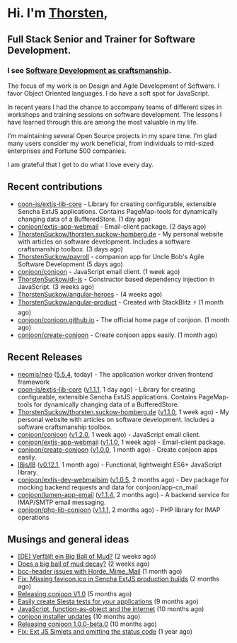 # Hi. I'm [Thorsten](https://thorsten.suckow-homberg.de/about),
## Full Stack Senior and Trainer for Software Development.

### I see [Software Development as craftsmanship](https://thorsten.suckow-homberg.de/docs/articles/software-craftsmanship/).

The focus of my work is on Design and Agile Development of Software.
I favor Object Oriented languages. I do have a soft spot for JavaScript.

In recent years I had the chance to accompany teams of different sizes in workshops and training sessions on software development. The lessons I have learned through this are among the most valuable in my life.

I'm maintaining several Open Source projects in my spare time. I'm glad many users consider my work beneficial, from individuals to mid-sized enterprises and Fortune 500 companies.

I am grateful that I get to do what I love every day.


## Recent contributions

- [coon-js/extjs-lib-core](https://github.com/coon-js/extjs-lib-core) - Library for creating configurable, extensible Sencha ExtJS applications. Contains PageMap-tools for dynamically changing data of a BufferedStore. (1 day ago)
- [conjoon/extjs-app-webmail](https://github.com/conjoon/extjs-app-webmail) - Email-client package. (2 days ago)
- [ThorstenSuckow/thorsten.suckow-homberg.de](https://github.com/ThorstenSuckow/thorsten.suckow-homberg.de) - My personal website with articles on software development. Includes a software craftsmanship toolbox. (3 days ago)
- [ThorstenSuckow/payroll](https://github.com/ThorstenSuckow/payroll) - companion app for Uncle Bob&#39;s Agile Software Development (5 days ago)
- [conjoon/conjoon](https://github.com/conjoon/conjoon) - JavaScript email client.  (1 week ago)
- [ThorstenSuckow/di-js](https://github.com/ThorstenSuckow/di-js) - Constructor based dependency injection in JavaScript. (3 weeks ago)
- [ThorstenSuckow/angular-heroes](https://github.com/ThorstenSuckow/angular-heroes) -  (4 weeks ago)
- [ThorstenSuckow/angular-product](https://github.com/ThorstenSuckow/angular-product) - Created with StackBlitz ⚡️ (1 month ago)
- [conjoon/conjoon.github.io](https://github.com/conjoon/conjoon.github.io) - The official home page of conjoon. (1 month ago)
- [conjoon/create-conjoon](https://github.com/conjoon/create-conjoon) - Create conjoon apps easily. (1 month ago)


## Recent Releases

- [neomjs/neo](https://github.com/neomjs/neo) ([5.5.4](https://github.com/neomjs/neo/releases/tag/5.5.4), today) - The application worker driven frontend framework
- [coon-js/extjs-lib-core](https://github.com/coon-js/extjs-lib-core) ([v1.1.1](https://github.com/coon-js/extjs-lib-core/releases/tag/v1.1.1), 1 day ago) - Library for creating configurable, extensible Sencha ExtJS applications. Contains PageMap-tools for dynamically changing data of a BufferedStore.
- [ThorstenSuckow/thorsten.suckow-homberg.de](https://github.com/ThorstenSuckow/thorsten.suckow-homberg.de) ([v1.1.0](https://github.com/ThorstenSuckow/thorsten.suckow-homberg.de/releases/tag/v1.1.0), 1 week ago) - My personal website with articles on software development. Includes a software craftsmanship toolbox.
- [conjoon/conjoon](https://github.com/conjoon/conjoon) ([v1.2.0](https://github.com/conjoon/conjoon/releases/tag/v1.2.0), 1 week ago) - JavaScript email client. 
- [conjoon/extjs-app-webmail](https://github.com/conjoon/extjs-app-webmail) ([v1.1.0](https://github.com/conjoon/extjs-app-webmail/releases/tag/v1.1.0), 1 week ago) - Email-client package.
- [conjoon/create-conjoon](https://github.com/conjoon/create-conjoon) ([v1.0.0](https://github.com/conjoon/create-conjoon/releases/tag/v1.0.0), 1 month ago) - Create conjoon apps easily.
- [l8js/l8](https://github.com/l8js/l8) ([v0.12.1](https://github.com/l8js/l8/releases/tag/v0.12.1), 1 month ago) - Functional, lightweight ES6&#43; JavaScript library.
- [conjoon/extjs-dev-webmailsim](https://github.com/conjoon/extjs-dev-webmailsim) ([v1.0.5](https://github.com/conjoon/extjs-dev-webmailsim/releases/tag/v1.0.5), 2 months ago) - Dev package for mocking backend requests and data for conjoon/app-cn_mail
- [conjoon/lumen-app-email](https://github.com/conjoon/lumen-app-email) ([v1.1.4](https://github.com/conjoon/lumen-app-email/releases/tag/v1.1.4), 2 months ago) - A backend service for IMAP/SMTP email messaging.
- [conjoon/php-lib-conjoon](https://github.com/conjoon/php-lib-conjoon) ([v1.1.1](https://github.com/conjoon/php-lib-conjoon/releases/tag/v1.1.1), 2 months ago) - PHP library for IMAP operations

## Musings and general ideas

- [[DE] Verfällt ein Big Ball of Mud?](https://thorsten.suckow-homberg.de/blog/2023/04/14/big-ball-of-mud-decay) (2 weeks ago)
- [Does a big ball of mud decay?](https://thorsten.suckow-homberg.de/blog/2023/04/14/big-ball-of-mud-decay/index_en) (2 weeks ago)
- [bcc-header issues with Horde_Mime_Mail](https://thorsten.suckow-homberg.de/blog/2023/03/20/horde-mail-ignores-bcc) (1 month ago)
- [Fix: Missing favicon.ico in Sencha ExtJS production builds](https://thorsten.suckow-homberg.de/blog/2023/02/19/fix-missing-favicon-in-extjs) (2 months ago)
- [Releasing conjoon V1.0](https://thorsten.suckow-homberg.de/blog/Releasing-conjoon-V1.0) (5 months ago)
- [Easily create Siesta tests for your applications](https://thorsten.suckow-homberg.de/blog/2022/07/15/easily-create-siesta-tests-for-your-application) (9 months ago)
- [JavaScript, function-as-object and the internet](https://thorsten.suckow-homberg.de/blog/2022/06/14/javascript-function-as-object-and-the-internet) (10 months ago)
- [conjoon installer updates](https://thorsten.suckow-homberg.de/blog/2022/06/08/conjoon-installer-updates) (10 months ago)
- [Releasing conjoon 1.0.0-beta.0](https://thorsten.suckow-homberg.de/blog/2022/06/07/releasing-conjoon-1-0-0-beta) (10 months ago)
- [Fix: Ext JS Simlets and omitting the status code](https://thorsten.suckow-homberg.de/blog/2022/04/15/extjs-simlets-and-omitting-the-status-code) (1 year ago)
